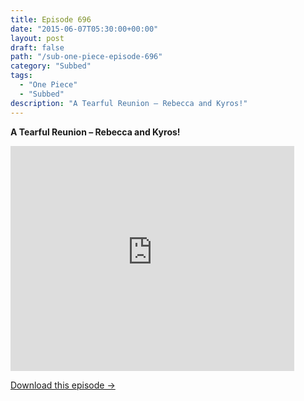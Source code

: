 ```yaml
---
title: Episode 696
date: "2015-06-07T05:30:00+00:00"
layout: post
draft: false
path: "/sub-one-piece-episode-696"
category: "Subbed"
tags:
  - "One Piece"
  - "Subbed"
description: "A Tearful Reunion – Rebecca and Kyros!"
---
```


**A Tearful Reunion – Rebecca and Kyros!**

<iframe width="640" height="360" src="https://www.rapidvideo.com/e/G6FRPGFPUI" frameborder="0" marginwidth=0 marginheight=0 scrolling=no allowfullscreen style="max-width:90%;"></iframe>

<a href="http://ouo.io/qs/eCodkFEQ?s=https://www.rapidvideo.com/d/G6FRPGFPUI" class="styled_a">Download this episode →</a>

